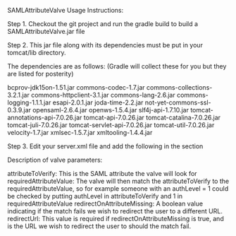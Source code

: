 SAMLAttributeValve Usage Instructions:

Step 1.
Checkout the git project and run the gradle build to build a SAMLAttributeValve.jar file

Step 2. 
This jar file along with its dependencies must be put in your tomcat/lib directory.

The dependencies are as follows: (Gradle will collect these for you but they are listed for posterity)

bcprov-jdk15on-1.51.jar
commons-codec-1.7.jar
commons-collections-3.2.1.jar
commons-httpclient-3.1.jar
commons-lang-2.6.jar
commons-logging-1.1.1.jar
esapi-2.0.1.jar
joda-time-2.2.jar
not-yet-commons-ssl-0.3.9.jar
opensaml-2.6.4.jar
openws-1.5.4.jar
slf4j-api-1.7.10.jar
tomcat-annotations-api-7.0.26.jar
tomcat-api-7.0.26.jar
tomcat-catalina-7.0.26.jar
tomcat-juli-7.0.26.jar
tomcat-servlet-api-7.0.26.jar
tomcat-util-7.0.26.jar
velocity-1.7.jar
xmlsec-1.5.7.jar
xmltooling-1.4.4.jar

Step 3.
Edit your server.xml file and add the following in the <HOST></HOST> section

 <Valve className="software.uncharted.valves.SAMLAttributeValve" 
		attributeToVerify="MySAMLAttribute" 
		requiredAttributeValue="MyRequiredValue" 
		redirectOnAttributeMissing="true"
		redirectUrl="https://www.redirectmehere.com"/>
		
Description of valve parameters:

attributeToVerify: This is the SAML attribute the valve will look for
requiredAttributeValue: The valve will then match the attributeToVerify to the requiredAttributeValue, so for example someone with an authLevel = 1 could be checked by putting authLevel in attributeToVerify and 1 in requiredAttributeValue
redirectOnAttributeMissing: A boolean value indicating if the match fails we wish to redirect the user to a different URL.
redirectUrl: This value is required if redirectOnAttributeMissing is true, and is the URL we wish to redirect the user to should the match fail.
